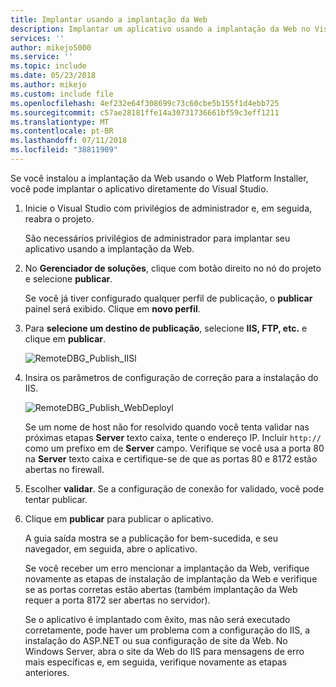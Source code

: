 ```yaml
---
title: Implantar usando a implantação da Web
description: Implantar um aplicativo usando a implantação da Web no Visual Studio
services: ''
author: mikejo5000
ms.service: ''
ms.topic: include
ms.date: 05/23/2018
ms.author: mikejo
ms.custom: include file
ms.openlocfilehash: 4ef232e64f308699c73c60cbe5b155f1d4ebb725
ms.sourcegitcommit: c57ae28181ffe14a30731736661bf59c3eff1211
ms.translationtype: MT
ms.contentlocale: pt-BR
ms.lasthandoff: 07/11/2018
ms.locfileid: "38811909"
---
```

Se você instalou a implantação da Web usando o Web Platform Installer, você pode implantar o aplicativo diretamente do Visual Studio.

1. Inicie o Visual Studio com privilégios de administrador e, em seguida, reabra o projeto.

    São necessários privilégios de administrador para implantar seu aplicativo usando a implantação da Web.

1. No **Gerenciador de soluções**, clique com botão direito no nó do projeto e selecione **publicar**.

    Se você já tiver configurado qualquer perfil de publicação, o **publicar** painel será exibido. Clique em **novo perfil**.

1. Para **selecione um destino de publicação**, selecione **IIS, FTP, etc.** e clique em **publicar**.

    ![RemoteDBG_Publish_IISl](../../debugger/media/remotedbg_iis_profile.png "RemoteDBG_Publish_IIS")

1. Insira os parâmetros de configuração de correção para a instalação do IIS.

    ![RemoteDBG_Publish_WebDeployl](../../debugger/media/remotedbg_iis_webdeploy_config.png "RemoteDBG_Publish_WebDeploy")

    Se um nome de host não for resolvido quando você tenta validar nas próximas etapas **Server** texto caixa, tente o endereço IP. Incluir `http://` como um prefixo em de **Server** campo.  Verifique se você usa a porta 80 na **Server** texto caixa e certifique-se de que as portas 80 e 8172 estão abertas no firewall.

1. Escolher **validar**. Se a configuração de conexão for validado, você pode tentar publicar.

1. Clique em **publicar** para publicar o aplicativo.

    A guia saída mostra se a publicação for bem-sucedida, e seu navegador, em seguida, abre o aplicativo.

    Se você receber um erro mencionar a implantação da Web, verifique novamente as etapas de instalação de implantação da Web e verifique se as portas corretas estão abertas (também implantação da Web requer a porta 8172 ser abertas no servidor).

    Se o aplicativo é implantado com êxito, mas não será executado corretamente, pode haver um problema com a configuração do IIS, a instalação do ASP.NET ou sua configuração de site da Web. No Windows Server, abra o site da Web do IIS para mensagens de erro mais específicas e, em seguida, verifique novamente as etapas anteriores.
